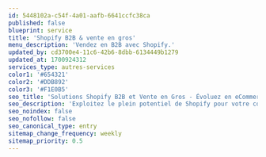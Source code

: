 ```yaml
---
id: 5448102a-c54f-4a01-aafb-6641ccfc38ca
published: false
blueprint: service
title: 'Shopify B2B & vente en gros'
menu_description: 'Vendez en B2B avec Shopify.'
updated_by: cd3700e4-11c6-42b6-8dbb-6134449b1279
updated_at: 1700924312
services_type: autres-services
color1: '#654321'
color2: '#DDB892'
color3: '#F1E0B5'
seo_title: 'Solutions Shopify B2B et Vente en Gros - Évoluez en eCommerce'
seo_description: 'Exploitez le plein potentiel de Shopify pour votre commerce B2B et en gros. Nos solutions sur mesure répondent à vos besoins spécifiques en eCommerce.'
seo_noindex: false
seo_nofollow: false
seo_canonical_type: entry
sitemap_change_frequency: weekly
sitemap_priority: 0.5
---
```

